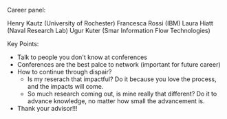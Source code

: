 Career panel:

Henry Kautz (University of Rochester)
Francesca Rossi (IBM)
Laura Hiatt (Naval Research Lab)
Ugur Kuter (Smar Information Flow Technologies)

Key Points:
* Talk to people you don't know at conferences
* Conferences are the best palce to network (important for future career)
* How to continue through dispair?
    - Is my reserach that impactful? Do it because you love the process, and the impacts will come.
    - So much research coming out, is mine really that different? Do it to advance knowledge, no matter how small the
      advancement is.
* Thank your advisor!!!
